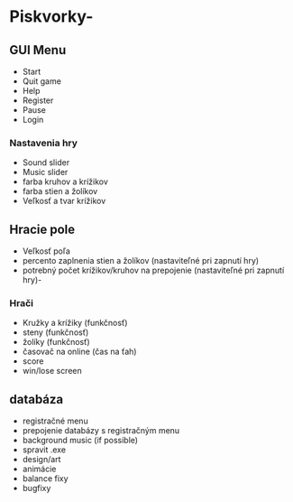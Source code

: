 # Piskvorky-
## GUI Menu
- Start
- Quit game
- Help
- Register
- Pause
- Login
### Nastavenia hry
- Sound slider
- Music slider
- farba kruhov a krížikov
- farba stien a žolíkov
- Veľkosť a tvar krížikov
## Hracie pole
- Veľkosť poľa
- percento zaplnenia stien a žolíkov 
 (nastaviteľné pri zapnutí hry)
- potrebný počet krížikov/kruhov na prepojenie
 (nastaviteľné pri zapnutí hry)- 
### Hrači
- Kružky a krížiky
 (funkčnosť)
- steny
 (funkčnosť)
- žolíky
 (funkčnosť)
- časovač na online
 (čas na ťah)
- score
- win/lose screen
## databáza
- registračné menu
- prepojenie databázy s registračným menu
- background music
 (if possible)
- spravit .exe
- design/art
- animácie
- balance fixy
- bugfixy

